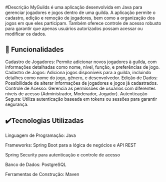 #Descrição
MyGuilds é uma aplicação desenvolvida em Java para gerenciar jogadores e jogos dentro de uma guilda. A aplicação permite o cadastro, edição e remoção de jogadores, bem como a organização dos jogos em que eles participam. 
Também oferece controle de acesso robusto para garantir que apenas usuários autorizados possam acessar ou modificar os dados.

## 🔨 Funcionalidades
Cadastro de Jogadores: Permite adicionar novos jogadores à guilda, com informações detalhadas como nome, nível, função, e preferências de jogo.
Cadastro de Jogos: Adiciona jogos disponíveis para a guilda, incluindo detalhes como nome do jogo, gênero, e desenvolvedor.
Edição de Dados: Possibilidade de alterar informações de jogadores e jogos já cadastrados.
Controle de Acesso: Gerencia as permissões de usuários com diferentes níveis de acesso (Administrador, Moderador, Jogador).
Autenticação Segura: Utiliza autenticação baseada em tokens ou sessões para garantir segurança.

## ✔️Tecnologias Utilizadas
Linguagem de Programação: Java 

Frameworks:
Spring Boot para a lógica de negócios e API REST

Spring Security para autenticação e controle de acesso

Banco de Dados:
PostgreSQL

Ferramentas de Construção:
Maven
